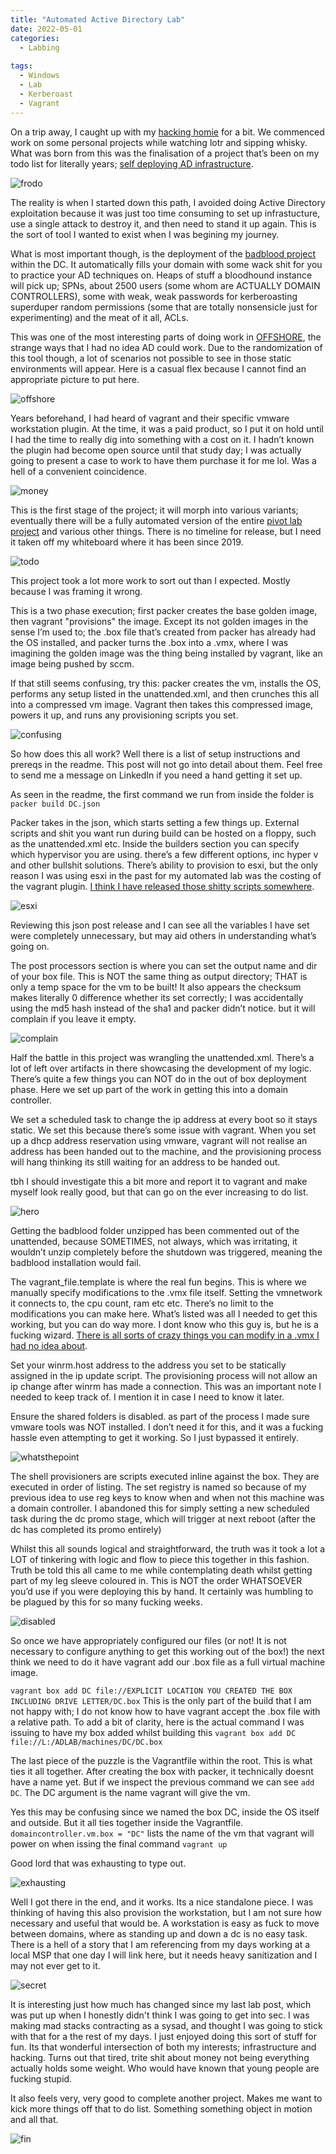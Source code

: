 ```yaml
---
title: "Automated Active Directory Lab"
date: 2022-05-01
categories:
  - Labbing
  
tags:
  - Windows
  - Lab
  - Kerberoast
  - Vagrant
---
```


On a trip away, I caught up with my [hacking homie](https://kymb0.github.io/) for a bit. We commenced work on some personal projects while watching lotr and sipping whisky. What was born from this was the finalisation of a project that’s been on my todo list for literally years; [self deploying AD infrastructure](https://github.com/onecloudemoji/ADLAB).

![frodo](/assets/images/vagrant/it_is_done.png)

The reality is when I started down this path, I avoided doing Active Directory exploitation because it was just too time consuming to set up infrastucture, use a single attack to destroy it, and then need to stand it up again. This is the sort of tool I wanted to exist when I was begining my journey. 

What is most important though, is the deployment of the [badblood project](https://github.com/davidprowe/BadBlood) within the DC. It automatically fills your domain with some wack shit for you to practice your AD techniques on. Heaps of stuff a bloodhound instance will pick up; SPNs, about 2500 users (some whom are ACTUALLY DOMAIN CONTROLLERS), some with weak, weak passwords for kerberoasting superduper random permissions (some that are totally nonsensicle just for experimenting) and the meat of it all, ACLs. 

This was one of the most interesting parts of doing work in [OFFSHORE](https://www.hackthebox.com/hacker/pro-labs), the strange ways that I had no idea AD could work. Due to the randomization of this tool though, a lot of scenarios not possible to see in those static environments will appear. Here is a casual flex because I cannot find an appropriate picture to put here.

![offshore](/assets/images/vagrant/offshore.png)

Years beforehand, I had heard of vagrant and their specific vmware workstation plugin. At the time, it was a paid product, so I put it on hold until I had the time to really dig into something with a cost on it. I hadn’t known the plugin had become open source until that study day; I was actually going to present a case to work to have them purchase it for me lol. Was a hell of a convenient coincidence.

![money](/assets/images/vagrant/money.png)

This is the first stage of the project; it will morph into various variants; eventually there will be a fully automated version of the entire [pivot lab project](https://onecloudemoji.github.io/labbing/pivoting-and-kerberoast-lab-setup/) and various other things. There is no timeline for release, but I need it taken off my whiteboard where it has been since 2019.

![todo](/assets/images/vagrant/todo.png)

This project took a lot more work to sort out than I expected. Mostly because I was framing it wrong. 

This is a two phase execution; first packer creates the base golden image, then vagrant "provisions" the image. Except its not golden images in the sense I’m used to; the .box file that’s created from packer has already had the OS installed, and packer turns the .box into a .vmx, where I was imagining the golden image was the thing being installed by vagrant, like an image being pushed by sccm. 

If that still seems confusing, try this: packer creates the vm, installs the OS, performs any setup listed in the unattended.xml, and then crunches this all into a compressed vm image. Vagrant then takes this compressed image, powers it up, and runs any provisioning scripts you set. 

![confusing](/assets/images/vagrant/confusing.png)

So how does this all work? Well there is a list of setup instructions and prereqs in the readme. This post will not go into detail about them. Feel free to send me a message on LinkedIn if you need a hand getting it set up.

As seen in the readme, the first command we run from inside the folder is ````packer build DC.json````

Packer takes in the json, which starts setting a few things up. External scripts and shit you want run during build can be hosted on a floppy, such as the unattended.xml etc. Inside the builders section you can specify which hypervisor you are using. there’s a few different options, inc hyper v and other bullshit solutions. There’s ability to provision to esxi, but the only reason I was using esxi in the past for my automated lab was the costing of the vagrant plugin. [I think I have released those shitty scripts somewhere](https://onecloudemoji.github.io/labbing/esxi-revert-panel/).

![esxi](/assets/images/vagrant/esxi.jpg)

Reviewing this json post release and I can see all the variables I have set were completely unnecessary, but may aid others in understanding what’s going on. 

The post processors section is where you can set the output name and dir of your box file. This is NOT the same thing as output directory; THAT is only a temp space for the vm to be built! It also appears the checksum makes literally 0 difference whether its set correctly; I was accidentally using the md5 hash instead of the sha1 and packer didn’t notice. but it will complain if you leave it empty.

![complain](/assets/images/vagrant/complain.jpg)

Half the battle in this project was wrangling the unattended.xml. There’s a lot of left over artifacts in there showcasing the development of my logic. There’s quite a few things you can NOT do in the out of box deployment phase. Here we set up part of the work in getting this into a domain controller. 

We set a scheduled task to change the ip address at every boot so it stays static. We set this because there’s some issue with vagrant. When you set up a dhcp address reservation using vmware, vagrant will not realise an address has been handed out to the machine, and the provisioning process will hang thinking its still waiting for an address to be handed out. 

tbh I should investigate this a bit more and report it to vagrant and make myself look really good, but that can go on the ever increasing to do list.

![hero](/assets/images/vagrant/hero.png)


Getting the badblood folder unzipped has been commented out of the unattended, because SOMETIMES, not always, which was irritating, it wouldn’t unzip completely before the shutdown was triggered, meaning the badblood installation would fail. 

The vagrant_file.template is where the real fun begins. This is where we manually specify modifications to the .vmx file itself. Setting the vmnetwork it connects to, the cpu count, ram etc etc. There’s no limit to the modifications you can make here. What’s listed was all I needed to get this working, but you can do way more. I dont know who this guy is, but he is a fucking wizard. [There is all sorts of crazy things you can modify in a .vmx I had no idea about](http://sanbarrow.com/vmx.html).

Set your winrm.host address to the address you set to be statically assigned in the ip update script. The provisioning process will not allow an ip change after winrm has made a connection. This was an important note I needed to keep track of. I mention it in case I need to know it later.

Ensure the shared folders is disabled. as part of the process I made sure vmware tools was NOT installed. I don’t need it for this, and it was a fucking hassle even attempting to get it working. So I just bypassed it entirely.

![whatsthepoint](/assets/images/vagrant/whatsthepoint.png)

The shell provisioners are scripts executed inline against the box. They are executed in order of listing. The set registry is named so because of my previous idea to use reg keys to know when and when not this machine was a domain controller. I abandoned this for simply setting a new scheduled task during the dc promo stage, which will trigger at next reboot (after the dc has completed its promo entirely)

Whilst this all sounds logical and straightforward, the truth was it took a lot a LOT of tinkering with logic and flow to piece this together in this fashion. Truth be told this all came to me while contemplating death whilst getting part of my leg sleeve coloured in. This is NOT the order WHATSOEVER you’d use if you were deploying this by hand. It certainly was humbling to be plagued by this for so many fucking weeks.

![disabled](/assets/images/vagrant/disabled.png)

So once we have appropriately configured our files (or not! It is not necessary to configure anything to get this working out of the box!) the next think we need to do it have vagrant add our .box file as a full virtual machine image. 

````vagrant box add DC file://EXPLICIT LOCATION YOU CREATED THE BOX INCLUDING DRIVE LETTER/DC.box````
This is the only part of the build that I am not happy with; I do not know how to have vagrant accept the .box file with a relative path. To add a bit of clarity, here is the actual command I was issuing to have my box added whilst building this ````vagrant box add DC file://L:/ADLAB/machines/DC/DC.box````

The last piece of the puzzle is the Vagrantfile within the root. This is what ties it all together. After creating the box with packer, it technically doesnt have a name yet. But if we inspect the previous command we can see ````add DC````. The DC argument is the name vagrant will give the vm. 

Yes this may be confusing since we named the box DC, inside the OS itself and outside. But it all ties together inside the Vagrantfile. ````    domaincontroller.vm.box = "DC"```` lists the name of the vm that vagrant will power on when issing the final command ````vagrant up````

Good lord that was exhausting to type out.

![exhausting](/assets/images/vagrant/exhausting.png)

Well I got there in the end, and it works. Its a nice standalone piece. I was thinking of having this also provision the workstation, but I am not sure how necessary and useful that would be. A workstation is easy as fuck to move between domains, where as standing up and down a dc is no easy task. There is a hell of a story that I am referencing from my days working at a local MSP that one day I will link here, but it needs heavy sanitization and I may not ever get to it.

![secret](/assets/images/vagrant/topsecret.png)

It is interesting just how much has changed since my last lab post, which was put up when I honestly didn't think I was going to get into sec. I was making mad stacks contracting as a sysad, and thought I was going to stick with that for a the rest of my days. I just enjoyed doing this sort of stuff for fun. Its that wonderful intersection of both my interests; infrastructure and hacking. Turns out that tired, trite shit about money not being everything actually holds some weight. Who would have known that young people are fucking stupid.

It also feels very, very good to complete another project. Makes me want to kick more things off that to do list. Something something object in motion and all that. 

![fin](/assets/images/vagrant/fin.png)

